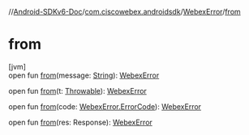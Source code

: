 //[Android-SDKv6-Doc](../../../index.md)/[com.ciscowebex.androidsdk](../index.md)/[WebexError](index.md)/[from](from.md)

# from

[jvm]\
open fun [from](from.md)(message: [String](https://docs.oracle.com/javase/8/docs/api/java/lang/String.html)): [WebexError](index.md)

open fun [from](from.md)(t: [Throwable](https://docs.oracle.com/javase/8/docs/api/java/lang/Throwable.html)): [WebexError](index.md)

open fun [from](from.md)(code: [WebexError.ErrorCode](-error-code/index.md)): [WebexError](index.md)

open fun [from](from.md)(res: Response): [WebexError](index.md)
